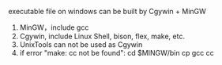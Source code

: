 executable file on windows can be built by Cgywin + MinGW

1. MinGW，include gcc
2. Cgywin, include Linux Shell, bison, flex, make, etc.
3. UnixTools can not be used as Cgywin
4. if error "make: cc not be found": 
        cd $MINGW/bin
        cp gcc cc

